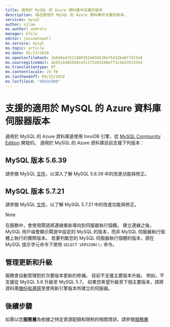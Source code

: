 ```yaml
---
title: 適用於 MySQL 的 Azure 資料庫中支援的版本
description: 描述適用於 MySQL 的 Azure 資料庫中支援的版本。
services: mysql
author: ajlam
ms.author: andrela
manager: kfile
editor: jasonwhowell
ms.service: mysql
ms.topic: article
ms.date: 05/23/2018
ms.openlocfilehash: 1b6dded1521489353e65b630ef5432ba6ff8f3e8
ms.sourcegitcommit: ab9514485569ce511f2a93260ef71c56d7633343
ms.translationtype: HT
ms.contentlocale: zh-TW
ms.lasthandoff: 09/15/2018
ms.locfileid: "45631560"
---
```

# <a name="supported-azure-database-for-mysql-server-versions"></a>支援的適用於 MySQL 的 Azure 資料庫伺服器版本
適用於 MySQL 的 Azure 資料庫是使用 InnoDB 引擎，從 [MySQL Community Edition](https://www.mysql.com/products/community/) 開發的。  適用於 MySQL 的 Azure 資料庫目前支援下列版本：

## <a name="mysql-version-5639"></a>MySQL 版本 5.6.39
請參閱 MySQL [文件](https://dev.mysql.com/doc/relnotes/mysql/5.6/en/news-5-6-39.html)，以深入了解 MySQL 5.6.39 中的改進功能與修正。

## <a name="mysql-version-5721"></a>MySQL 版本 5.7.21
請參閱 MySQL [文件](https://dev.mysql.com/doc/relnotes/mysql/5.7/en/news-5-7-21.html)，以了解 MySQL 5.7.21 中的改進功能與修正。

> [!NOTE]
> 在服務中，會使用閘道將連線重新導向到伺服器執行個體。 建立連線之後，MySQL 用戶端會顯示閘道中設定的 MySQL 的版本，而非 MySQL 伺服器執行個體上執行的實際版本。 若要判斷您的 MySQL 伺服器執行個體的版本，請在 MySQL 提示字元命令下使用 `SELECT VERSION();` 命令。

## <a name="managing-updates-and-upgrades"></a>管理更新和升級
服務會自動管理對於次要版本更新的修補。 目前不支援主要版本升級。 例如，不支援從 MySQL 5.6 升級至 MySQL 5.7。 如果您希望升級至下個主要版本，請將資料庫[備份和還原](./concepts-migrate-dump-restore.md)至使用新引擎版本所建立的伺服器。

## <a name="next-steps"></a>後續步驟

如需以您**服務層**為依據之特定資源配額和限制的相關資訊，請參閱[服務層](./concepts-pricing-tiers.md)
